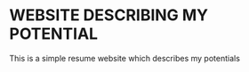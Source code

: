 <h1> WEBSITE DESCRIBING MY POTENTIAL </h1>
     This is a simple resume website which describes my potentials
